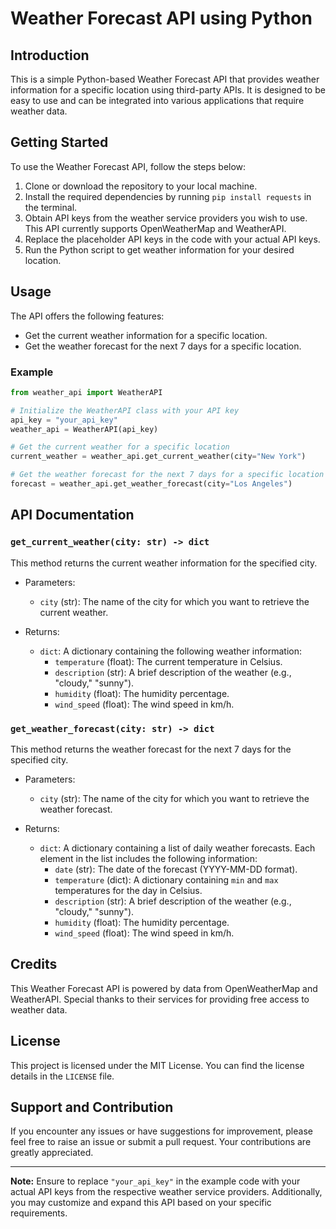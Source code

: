 # Weather Forecast API using Python

## Introduction

This is a simple Python-based Weather Forecast API that provides weather information for a specific location using third-party APIs. It is designed to be easy to use and can be integrated into various applications that require weather data.

## Getting Started

To use the Weather Forecast API, follow the steps below:

1. Clone or download the repository to your local machine.
2. Install the required dependencies by running `pip install requests` in the terminal.
3. Obtain API keys from the weather service providers you wish to use. This API currently supports OpenWeatherMap and WeatherAPI.
4. Replace the placeholder API keys in the code with your actual API keys.
5. Run the Python script to get weather information for your desired location.

## Usage

The API offers the following features:

- Get the current weather information for a specific location.
- Get the weather forecast for the next 7 days for a specific location.

### Example

```python
from weather_api import WeatherAPI

# Initialize the WeatherAPI class with your API key
api_key = "your_api_key"
weather_api = WeatherAPI(api_key)

# Get the current weather for a specific location
current_weather = weather_api.get_current_weather(city="New York")

# Get the weather forecast for the next 7 days for a specific location
forecast = weather_api.get_weather_forecast(city="Los Angeles")
```

## API Documentation

### `get_current_weather(city: str) -> dict`

This method returns the current weather information for the specified city.

- Parameters:
  - `city` (str): The name of the city for which you want to retrieve the current weather.

- Returns:
  - `dict`: A dictionary containing the following weather information:
    - `temperature` (float): The current temperature in Celsius.
    - `description` (str): A brief description of the weather (e.g., "cloudy," "sunny").
    - `humidity` (float): The humidity percentage.
    - `wind_speed` (float): The wind speed in km/h.

### `get_weather_forecast(city: str) -> dict`

This method returns the weather forecast for the next 7 days for the specified city.

- Parameters:
  - `city` (str): The name of the city for which you want to retrieve the weather forecast.

- Returns:
  - `dict`: A dictionary containing a list of daily weather forecasts. Each element in the list includes the following information:
    - `date` (str): The date of the forecast (YYYY-MM-DD format).
    - `temperature` (dict): A dictionary containing `min` and `max` temperatures for the day in Celsius.
    - `description` (str): A brief description of the weather (e.g., "cloudy," "sunny").
    - `humidity` (float): The humidity percentage.
    - `wind_speed` (float): The wind speed in km/h.

## Credits

This Weather Forecast API is powered by data from OpenWeatherMap and WeatherAPI. Special thanks to their services for providing free access to weather data.

## License

This project is licensed under the MIT License. You can find the license details in the `LICENSE` file.

## Support and Contribution

If you encounter any issues or have suggestions for improvement, please feel free to raise an issue or submit a pull request. Your contributions are greatly appreciated.

---

**Note:** Ensure to replace `"your_api_key"` in the example code with your actual API keys from the respective weather service providers. Additionally, you may customize and expand this API based on your specific requirements.